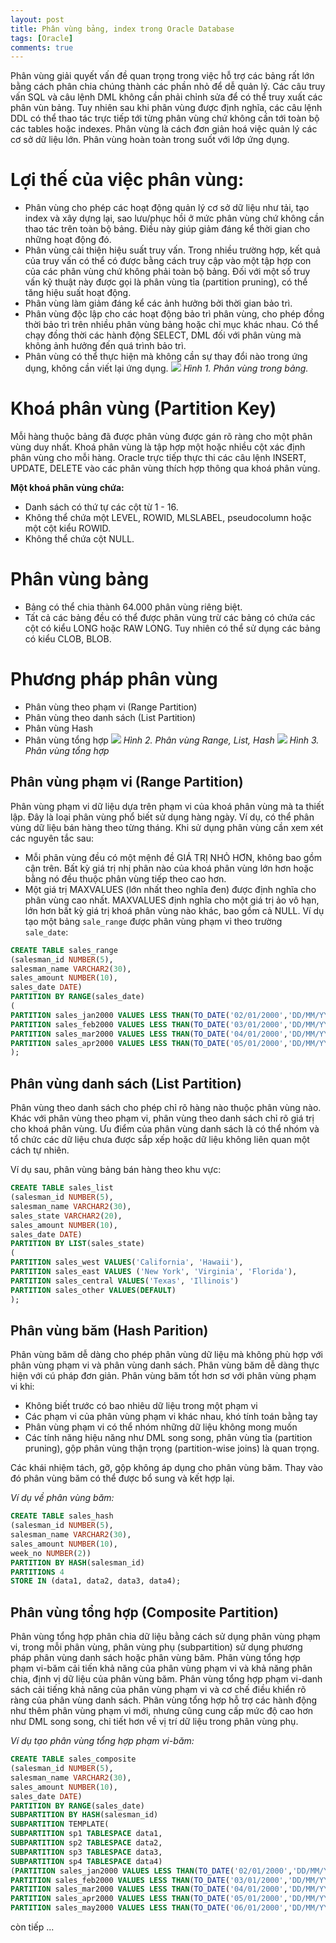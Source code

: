 ```yaml
---
layout: post
title: Phân vùng bảng, index trong Oracle Database
tags: [Oracle]
comments: true
---
```


Phân vùng giải quyết vấn đề quan trọng trong việc hỗ trợ các bảng rất lớn bằng cách phân chia chúng thành các phần nhỏ để dễ quản lý. Các câu truy vấn SQL và câu lệnh DML không cần phải chỉnh sửa để có thể truy xuất các phân vùn bảng. Tuy nhiên sau khi phân vùng được định nghĩa, các câu lệnh DDL có thể thao tác trực tiếp tới từng phân vùng chứ không cần tới toàn bộ các tables hoặc indexes. Phân vùng là cách đơn giản hoá việc quản lý các cơ sở dữ liệu lớn. Phân vùng hoàn toàn trong suốt với lớp ứng dụng.

# Lợi thế của việc phân vùng:
- Phân vùng cho phép các hoạt động quản lý cơ sở dữ liệu như tải, tạo index và xây dựng lại, sao lưu/phục hồi ở mức phân vùng chứ không cần thao tác trên toàn bộ bảng. Điều này giúp giảm đáng kể thời gian cho những hoạt động đó.
- Phân vùng cải thiện hiệu suất truy vấn. Trong nhiều trường hợp, kết quả của truy vấn có thể có được bằng cách truy cập vào một tập hợp con của các phân vùng chứ không phải toàn bộ bảng. Đối với một số truy vấn kỹ thuật này được gọi là phân vùng tỉa (partition pruning), có thể tăng hiệu suất hoạt động.
- Phân vùng làm giảm đáng kể các ảnh hưởng bởi thời gian bảo trì.
- Phân vùng độc lập cho các hoạt động bảo trì phân vùng, cho phép đồng thời bảo trì trên nhiều phân vùng bảng hoặc chỉ mục khác nhau. Có thể chạy đồng thời các hành động SELECT, DML đối với phân vùng mà không ảnh hưởng đến quá trình bảo trì.
- Phân vùng có thể thực hiện mà không cần sự thay đổi nào trong ứng dụng, không cần viết lại ứng dụng.
 ![](/img/table_partition_h1.jpg)
_Hình 1. Phân vùng trong bảng._

# Khoá phân vùng (Partition Key)
Mỗi hàng thuộc bảng đã được phân vùng được gán rõ ràng cho một phân vùng duy nhất. Khoá phân vùng là tập hợp một hoặc nhiều cột xác định phân vùng cho mỗi hàng. Oracle trực tiếp thực thi các câu lệnh INSERT, UPDATE, DELETE vào các phân vùng thích hợp thông qua khoá phân vùng.

**Một khoá phân vùng chứa:**
- Danh sách có thứ tự các cột từ 1 - 16.
- Không thể chứa một LEVEL, ROWID, MLSLABEL, pseudocolumn hoặc một cột kiểu ROWID.
- Không thể chứa cột NULL.

# Phân vùng bảng
- Bảng có thể chia thành 64.000 phân vùng riêng biệt.
- Tất cả các bảng đều có thể được phân vùng trừ các bảng có chứa các cột có kiểu LONG hoặc RAW LONG. Tuy nhiên có thể sử dụng các bảng có kiểu CLOB, BLOB.

# Phương pháp phân vùng
- Phân vùng theo phạm vi (Range Partition)
- Phân vùng theo danh sách (List Partition)
- Phân vùng Hash
- Phân vùng tổng hợp
 ![](/img/table_partition_h2.jpg)
_Hình 2. Phân vùng Range, List, Hash_
 ![](/img/table_partition_h3.jpg)
_Hình 3. Phân vùng tổng hợp_

## Phân vùng phạm vi (Range Partition)
Phân vùng phạm vi dữ liệu dựa trên phạm vi của khoá phân vùng mà ta thiết lập. Đây là loại phân vùng phổ biết sử dụng hàng ngày. Ví dụ, có thể phân vùng dữ liệu bán hàng theo từng tháng.
Khi sử dụng phân vùng cần xem xét các nguyên tắc sau:
- Mỗi phân vùng đều có một mệnh đề GIÁ TRỊ NHỎ HƠN, không bao gồm cận trên. Bất kỳ giá trị nhị phân nào của khoá phân vùng lớn hơn hoặc bằng nó đều thuộc phân vùng tiếp theo cao hơn.
- Một giá trị MAXVALUES (lớn nhất theo nghĩa đen) được định nghĩa cho phân vùng cao nhất. MAXVALUES định nghĩa cho một giá trị ảo vô hạn, lớn hơn bất kỳ giá trị khoá phân vùng nào khác, bao gồm cả NULL.
Ví dụ tạo một bảng `sale_range` được phân vùng phạm vi theo trường `sale_date`:

```sql
CREATE TABLE sales_range 
(salesman_id NUMBER(5), 
salesman_name VARCHAR2(30), 
sales_amount NUMBER(10), 
sales_date DATE)
PARTITION BY RANGE(sales_date) 
(
PARTITION sales_jan2000 VALUES LESS THAN(TO_DATE('02/01/2000','DD/MM/YYYY')),
PARTITION sales_feb2000 VALUES LESS THAN(TO_DATE('03/01/2000','DD/MM/YYYY')),
PARTITION sales_mar2000 VALUES LESS THAN(TO_DATE('04/01/2000','DD/MM/YYYY')),
PARTITION sales_apr2000 VALUES LESS THAN(TO_DATE('05/01/2000','DD/MM/YYYY'))
);
```

## Phân vùng danh sách (List Partition)
Phân vùng theo danh sách cho phép chỉ rõ hàng nào thuộc phân vùng nào. Khác với phân vùng theo phạm vi, phân vùng theo danh sách chỉ rõ giá trị cho khoá phân vùng.
Ưu điểm của phân vùng danh sách là có thể nhóm và tổ chức các dữ liệu chưa được sắp xếp hoặc dữ liệu không liên quan một cách tự nhiên.

Ví dụ sau, phân vùng bảng bán hàng theo khu vực:
```sql
CREATE TABLE sales_list
(salesman_id NUMBER(5), 
salesman_name VARCHAR2(30),
sales_state VARCHAR2(20),
sales_amount NUMBER(10), 
sales_date DATE)
PARTITION BY LIST(sales_state)
(
PARTITION sales_west VALUES('California', 'Hawaii'),
PARTITION sales_east VALUES ('New York', 'Virginia', 'Florida'),
PARTITION sales_central VALUES('Texas', 'Illinois')
PARTITION sales_other VALUES(DEFAULT)
);
```
## Phân vùng băm (Hash Parition)
Phân vùng băm dễ dàng cho phép phân vùng dữ liệu mà không phù hợp với phân vùng phạm vi và phân vùng danh sách. Phân vùng băm dễ dàng thực hiện với cú pháp đơn giản. Phân vùng băm tốt hơn sơ với phân vùng phạm vi khi:
- Không biết trước có bao nhiêu dữ liệu trong một phạm vi
- Các phạm vi của phân vùng phạm vi khác nhau, khó tính toán bằng tay
- Phân vùng phạm vi có thể nhóm những dữ liệu không mong muốn
- Các tính năng hiệu năng như DML song song, phân vùng tỉa (partition pruning), gộp phân vùng thận trọng (partition-wise joins) là quan trọng.

Các khái nhiệm tách, gỡ, gộp không áp dụng cho phân vùng băm. Thay vào đó phân vùng băm có thể được bổ sung và kết hợp lại.

_Ví dụ về phân vùng băm:_
```sql
CREATE TABLE sales_hash
(salesman_id NUMBER(5),
salesman_name VARCHAR2(30),
sales_amount NUMBER(10),
week_no NUMBER(2))
PARTITION BY HASH(salesman_id)
PARTITIONS 4
STORE IN (data1, data2, data3, data4);
```

## Phân vùng tổng hợp (Composite Partition)
Phân vùng tổng hợp phân chia dữ liệu bằng cách sử dụng phân vùng phạm vi, trong mỗi phân vùng, phân vùng phụ (subpartition) sử dụng phương pháp phân vùng danh sách hoặc phân vùng băm. Phân vùng tổng hợp phạm vi-băm cải tiến khả năng của phân vùng phạm vi và khả năng phân chia, định vị dữ liệu của phân vùng băm. Phân vùng tổng hợp phạm vi-danh sách cải tiếng khả năng của phân vùng phạm vi và cơ chế điều khiển rõ ràng của phân vùng danh sách.
Phân vùng tổng hợp hỗ trợ các hành động như thêm phân vùng phạm vi mới, nhưng cũng cung cấp mức độ cao hơn như DML song song, chi tiết hơn về vị trí dữ liệu trong phân vùng phụ.

_Ví dụ tạo phân vùng tổng hợp phạm vi-băm:_
```sql
CREATE TABLE sales_composite 
(salesman_id NUMBER(5), 
salesman_name VARCHAR2(30), 
sales_amount NUMBER(10), 
sales_date DATE)
PARTITION BY RANGE(sales_date) 
SUBPARTITION BY HASH(salesman_id)
SUBPARTITION TEMPLATE(
SUBPARTITION sp1 TABLESPACE data1,
SUBPARTITION sp2 TABLESPACE data2,
SUBPARTITION sp3 TABLESPACE data3,
SUBPARTITION sp4 TABLESPACE data4)
(PARTITION sales_jan2000 VALUES LESS THAN(TO_DATE('02/01/2000','DD/MM/YYYY'))
PARTITION sales_feb2000 VALUES LESS THAN(TO_DATE('03/01/2000','DD/MM/YYYY'))
PARTITION sales_mar2000 VALUES LESS THAN(TO_DATE('04/01/2000','DD/MM/YYYY'))
PARTITION sales_apr2000 VALUES LESS THAN(TO_DATE('05/01/2000','DD/MM/YYYY'))
PARTITION sales_may2000 VALUES LESS THAN(TO_DATE('06/01/2000','DD/MM/YYYY')));
```
còn tiếp ...
